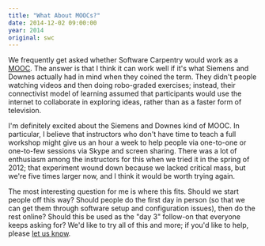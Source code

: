 ```yaml
---
title: "What About MOOCs?"
date: 2014-12-02 09:00:00
year: 2014
original: swc
---
```

<p>
  We frequently get asked whether Software Carpentry would work as a
  <a href="https://en.wikipedia.org/wiki/Massive_open_online_course">MOOC</a>.
  The answer is that I think it can work well
  if it's what Siemens and Downes actually had in mind when they coined the term.
  They didn't people watching videos and then doing robo-graded exercises;
  instead,
  their connectivist model of learning assumed that participants would use the internet
  to collaborate in exploring ideas,
  rather than as a faster form of television.
</p>
<p>
  I'm definitely excited about the Siemens and Downes kind of MOOC.
  In particular,
  I believe that instructors who don't have time to teach a full workshop
  might give us an hour a week to help people via one-to-one or one-to-few sessions via Skype and screen sharing.
  There was a lot of enthusiasm among the instructors for this when we tried it in the spring of 2012;
  that experiment wound down because we lacked critical mass,
  but we're five times larger now,
  and I think it would be worth trying again.
</p>
<p>
  The most interesting question for me is where this fits.
  Should we start people off this way?
  Should people do the first day in person
  (so that we can get them through software setup and configuration issues),
  then do the rest online?
  Should this be used as the "day 3" follow-on that everyone keeps asking for?
  We'd like to try all of this and more;
  if you'd like to help,
  please <a href="mailto:{{site.contact}}">let us know</a>.
</p>
